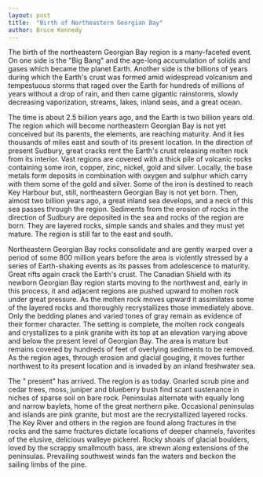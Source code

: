 ```yaml
---
layout: post
title:  "Birth of Northeastern Georgian Bay"
author: Bruce Kennedy
---
```

The birth of the northeastern Georgian Bay region is a many-faceted event. On one side is the "Big Bang" and the age-long accumulation of solids and gases which became the planet Earth. Another side is the billions of years during which the Earth's crust was formed amid widespread volcanism and tempestuous storms that raged over the Earth for hundreds of millions of years without a drop of rain, and then came gigantic rainstorms, slowly decreasing vaporization, streams, lakes, inland seas, and a great ocean.

The time is about 2.5 billion years ago, and the Earth is two billion years old. The region which will become northeastern Georgian Bay is not yet conceived but its parents, the elements, are reaching maturity. And it lies thousands of miles east and south of its present location.
In the direction of present Sudbury, great cracks rent the Earth's crust releasing molten rock from its interior. Vast regions are covered with a thick pile of volcanic rocks containing some iron, copper, zinc, nickel, gold and silver. Locally, the base metals form deposits in combination with oxygen and sulphur which carry with them some of the gold and silver. Some of the iron is destined to reach Key Harbour but, still, northeastern Georgian Bay is not yet born.
Then, almost two billion years ago, a great inland sea develops, and a neck of this sea passes through the region. Sediments from the erosion of rocks in the direction of Sudbury are deposited in the sea and rocks of the region are born. They are layered rocks, simple sands and shales and they must yet mature. The region is still far to the east and south.

Northeastern Georgian Bay rocks consolidate and are gently warped over a period of some 800 million years before the area is violently stressed by a series of Earth-shaking events as its passes from adolescence to maturity. Great rifts again crack the Earth's crust. The Canadian Shield with its newborn Georgian Bay region starts moving to the northwest and, early in this process, it and adjacent regions are pushed upward to molten rock under great pressure. As the molten rock moves upward it assimilates some of the layered rocks and thoroughly recrystallizes those immediately above. Only the bedding planes and varied tones of gray remain as evidence of their former character. The setting is complete, the molten rock congeals and crystallizes to a pink granite with its top at an elevation varying above and below the present level of Georgian Bay. The area is mature but remains covered by hundreds of feet of overlying sediments to be removed. As the region ages, through erosion and glacial gouging, it moves further northwest to its present location and is invaded by an inland freshwater sea.

The " present" has arrived. The region is as today. Gnarled scrub pine and cedar trees, moss, juniper and blueberry bush find scant sustenance in niches of sparse soil on bare rock. Peninsulas alternate with equally long and narrow baylets, home of the great northern pike. Occasional peninsulas and islands are pink granite, but most are the recrystallized layered rocks. The Key River and others in the region are found along fractures in the rocks and the same fractures dictate locations of deeper channels, favorites of the elusive, delicious walleye pickerel. Rocky shoals of glacial boulders, loved by the scrappy smallmouth bass, are strewn along extensions of the peninsulas. Prevailing southwest winds fan the waters and beckon the sailing limbs of the pine.